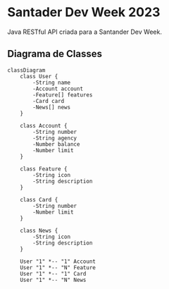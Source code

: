 # Santader Dev Week 2023
Java RESTful API criada para a Santander Dev Week.

## Diagrama de Classes


```mermaid
classDiagram
    class User {
        -String name
        -Account account
        -Feature[] features
        -Card card
        -News[] news
    }
    
    class Account {
        -String number
        -String agency
        -Number balance
        -Number limit
    }
    
    class Feature {
        -String icon
        -String description
    }
    
    class Card {
        -String number
        -Number limit
    }
    
    class News {
        -String icon
        -String description
    }
    
    User "1" *-- "1" Account
    User "1" *-- "N" Feature 
    User "1" *-- "1" Card
    User "1" *-- "N" News
```